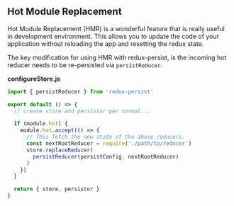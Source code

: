 ## Hot Module Replacement

Hot Module Replacement (HMR) is a wonderful feature that is really useful in development environment. This allows you to update the code of your application without reloading the app and resetting the redux state.

The key modification for using HMR with redux-persist, is the incoming hot reducer needs to be re-persisted via `persistReducer`.

**configureStore.js**
```js
import { persistReducer } from 'redux-persist'

export default () => {
  // create store and persistor per normal...

  if (module.hot) {
    module.hot.accept(() => {
      // This fetch the new state of the above reducers.
      const nextRootReducer = require('./path/to/reducer')
      store.replaceReducer(
        persistReducer(persistConfig, nextRootReducer)
      )
    })
  }

  return { store, persistor }
}
```